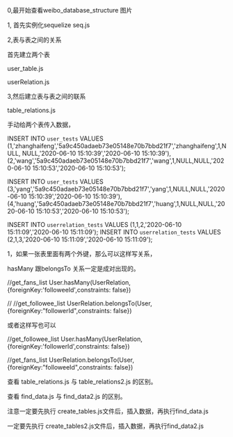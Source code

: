 
0,最开始查看weibo_database_structure 图片


1, 首先实例化sequelize
seq.js



2,表与表之间的关系

首先建立两个表

user_table.js

userRelation.js

3,然后建立表与表之间的联系

table_relations.js


手动给两个表传入数据，

INSERT INTO `user_tests` VALUES 
(1,'zhanghaifeng','5a9c450adaeb73e05148e70b7bbd21f7','zhanghaifeng',1,NULL,
NULL,'2020-06-10 15:10:39','2020-06-10 15:10:39'),
(2,'wang','5a9c450adaeb73e05148e70b7bbd21f7','wang',1,NULL,NULL,'2020-06-10 
15:10:53','2020-06-10 15:10:53');

INSERT INTO `user_tests` VALUES 
(3,'yang','5a9c450adaeb73e05148e70b7bbd21f7','yang',1,NULL,NULL,'2020-06-10 15:10:39','2020-06-10 15:10:39'),
(4,'huang','5a9c450adaeb73e05148e70b7bbd21f7','huang',1,NULL,NULL,'2020-06-10 15:10:53','2020-06-10 15:10:53');


INSERT INTO `userrelation_tests` VALUES (1,1,2,'2020-06-10 15:11:09','2020-06-10 15:11:09');
INSERT INTO `userrelation_tests` VALUES (2,1,3,'2020-06-10 15:11:09','2020-06-10 15:11:09');





1，如果一张表里面有两个外键，那么可以这样写关系，

  hasMany 跟belongsTo 关系一定是成对出现的。


//get_fans_list
User.hasMany(UserRelation,{foreignKey:'followeeId',constraints: false})

// //get_followee_list
UserRelation.belongsTo(User,{foreignKey:"followerId",constraints: false})


或者这样写也可以

//get_followee_list
User.hasMany(UserRelation,{foreignKey:'followerId',constraints: false})

//get_fans_list
UserRelation.belongsTo(User,{foreignKey:"followeeId",constraints: false})


查看 table_relations.js 与 table_relations2.js 的区别。

查看 find_data.js 与 find_data2.js 的区别。

注意一定要先执行 create_tables.js文件后，插入数据，再执行find_data.js

一定要先执行 create_tables2.js文件后，插入数据，再执行find_data2.js